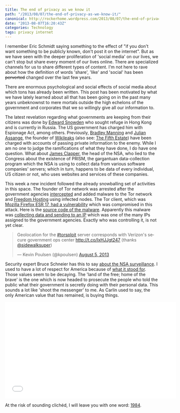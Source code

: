 ```yaml
---
title: The end of privacy as we know it
path: "/2013/08/07/the-end-of-privacy-as-we-know-it/"
canonical: http://rockerhome.wordpress.com/2013/08/07/the-end-of-privacy-as-we-know-it/
date: "2013-08-07T16:20:43Z"
categories: Technology
tags: privacy internet
---
```

I remember Eric Schmidt saying something to the effect of "if you don't want something to be publicly known, don't post it on the internet". But as we have seen with the deeper proliferation of 'social media' on our lives, we can't stop but share every moment of our lives online.<span class="more"></span> There are specialized channels for us to share different types of content. I'm not here to rave about how the definition of words 'share', 'like' and 'social' has been <del>perverted</del> changed over the last few years.

There are enormous psychological and social effects of social media about which tons has already been written. This post has been motivated by what we have lately learned about all that has been going on in the past many years unbeknownst to mere mortals outside the high echelons of the government and corporates that we so willingly give all our information to.

The latest revelation regarding what governments are keeping from their citizens was done by [Edward Snowden](https://en.wikipedia.org/wiki/Edward_Snowden) who sought refuge in Hong Kong and is currently in Russia. The US government has charged him with Espionage Act, among others. Previously, [Bradley Manning](https://en.wikipedia.org/wiki/Bradley_manning) and [Julian Assange](https://en.wikipedia.org/wiki/Julian_Assange), the founder of [Wikileaks](http://wikileaks.org) (also see: [The Fifth Estate](http://www.imdb.com/title/tt1837703/)) have been charged with accounts of passing private information to the enemy. While I am no one to judge the ramifications of what they have done, I do have one question. What about [James Clapper](https://en.wikipedia.org/wiki/James_R._Clapper), the head of the NSA, who lied to the Congress about the existence of PRISM, the gargantuan data-collection program which the NSA is using to collect data from various software companies' servers; which in turn, happens to be data of every individual, US citizen or not, who uses websites and services of these companies.

This week a new incident followed the already snowballing set of activities in this space. The founder of Tor network was arrested after the government agencies [intercepted](https://www.cryptocloud.org/viewtopic.php?f=14&t=2951&sid=2113756b8111517e2678449f7056542e) and added malware to the Tor network and [Freedom Hosting](http://www.wired.com/threatlevel/2013/08/freedom-hosting/) using infected nodes. The Tor client, which was [Mozilla Firefox ESR 17, had a vulnerability](http://pastebin.mozilla.org/2777139) which was compromised in this attack. Here is the [source code of the malware](https://gist.github.com/mbijon/6151638). Apparently this malware was [collecting data and sending to an IP](http://arstechnica.com/tech-policy/2013/08/researchers-say-tor-targeted-malware-phoned-home-to-nsa/) which was one of the many IPs assigned to the government agencies. Exactly who was controlling it, is not yet clear.

<blockquote class="twitter-tweet" lang="en"><p>Geolocation for the <a href="https://twitter.com/search?q=%23torsploit&amp;src=hash">#torsploit</a> server corresponds with Verizon&#39;s secure government ops center <a href="http://t.co/IxHJJgt247">http://t.co/IxHJJgt247</a> (thanks <a href="https://twitter.com/sidewalksuper">@sidewalksuper</a>)</p>&mdash; Kevin Poulsen (@kpoulsen) <a href="https://twitter.com/kpoulsen/statuses/364462049130061824">August 5, 2013</a></blockquote>
<script async src="//platform.twitter.com/widgets.js" charset="utf-8"></script>

Security expert Bruce Schneier has this to say [about the NSA surveillance](https://www.schneier.com/blog/archives/2013/08/nsa_surveillanc.html). I used to have a lot of respect for America because of [what it stood for](https://www.youtube.com/watch?v=q49NOyJ8fNA). Those values seem to be decaying. The 'land of the free; home of the brave' is the one which is now headed to prosecute the people who told the public what their government is secretly doing with their personal data. This sounds a lot like 'shoot the messenger' to me. As Carlin used to say, the only American value that has remained, is buying things.

<div class="video-box">
    <iframe width="560" height="315" src="//www.youtube.com/embed/yt49DsfKDMc" frameborder="0" allowfullscreen></iframe>
</div>

At the risk of sounding clichéd, I will leave you with one word: [1984](https://en.wikipedia.org/wiki/Nineteen_Eighty-Four).